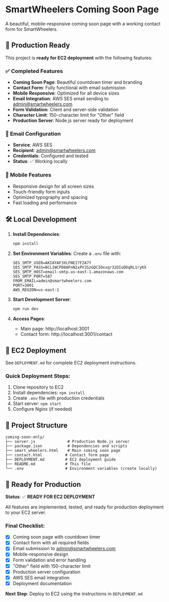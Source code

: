 # SmartWheelers Coming Soon Page

A beautiful, mobile-responsive coming soon page with a working contact form for SmartWheelers.

## 🚀 Production Ready

This project is **ready for EC2 deployment** with the following features:

### ✅ Completed Features
- **Coming Soon Page**: Beautiful countdown timer and branding
- **Contact Form**: Fully functional with email submission
- **Mobile Responsive**: Optimized for all device sizes
- **Email Integration**: AWS SES email sending to admin@smartwheelers.com
- **Form Validation**: Client and server-side validation
- **Character Limit**: 150-character limit for "Other" field
- **Production Server**: Node.js server ready for deployment

### 📧 Email Configuration
- **Service**: AWS SES
- **Recipient**: admin@smartwheelers.com
- **Credentials**: Configured and tested
- **Status**: ✅ Working locally

### 📱 Mobile Features
- Responsive design for all screen sizes
- Touch-friendly form inputs
- Optimized typography and spacing
- Fast loading and performance

## 🛠️ Local Development

1. **Install Dependencies**:
   ```bash
   npm install
   ```

2. **Set Environment Variables**:
   Create a `.env` file with:
   ```env
   SES_SMTP_USER=AKIAYAF3XLFNEI7F2A7Y
   SES_SMTP_PASS=BCLIWCPD8AFnN2xPVJSzGQCIOxxqr32DIoDDqRL1ryKX
   SES_SMTP_HOST=email-smtp.us-east-1.amazonaws.com
   SES_SMTP_PORT=587
   FROM_EMAIL=admin@smartwheelers.com
   PORT=3001
   AWS_REGION=us-east-1
   ```

3. **Start Development Server**:
   ```bash
   npm run dev
   ```

4. **Access Pages**:
   - Main page: http://localhost:3001
   - Contact form: http://localhost:3001/contact

## 🚀 EC2 Deployment

See `DEPLOYMENT.md` for complete EC2 deployment instructions.

### Quick Deployment Steps:
1. Clone repository to EC2
2. Install dependencies: `npm install`
3. Create `.env` file with production credentials
4. Start server: `npm start`
5. Configure Nginx (if needed)

## 📁 Project Structure

```
coming-soon-only/
├── server.js              # Production Node.js server
├── package.json           # Dependencies and scripts
├── smart_wheelers.html    # Main coming soon page
├── contact.html          # Contact form page
├── DEPLOYMENT.md         # EC2 deployment guide
├── README.md             # This file
└── .env                  # Environment variables (create locally)
```

## 🎯 Ready for Production

**Status**: ✅ **READY FOR EC2 DEPLOYMENT**

All features are implemented, tested, and ready for production deployment to your EC2 server.

### Final Checklist:
- [x] Coming soon page with countdown timer
- [x] Contact form with all required fields
- [x] Email submission to admin@smartwheelers.com
- [x] Mobile-responsive design
- [x] Form validation and error handling
- [x] "Other" field with 150-character limit
- [x] Production server configuration
- [x] AWS SES email integration
- [x] Deployment documentation

**Next Step**: Deploy to EC2 using the instructions in `DEPLOYMENT.md`
